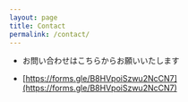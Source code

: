 ```yaml
---
layout: page
title: Contact
permalink: /contact/
---
```


- お問い合わせはこちらからお願いいたします

- [https://forms.gle/B8HVpoiSzwu2NcCN7](https://forms.gle/B8HVpoiSzwu2NcCN7)

